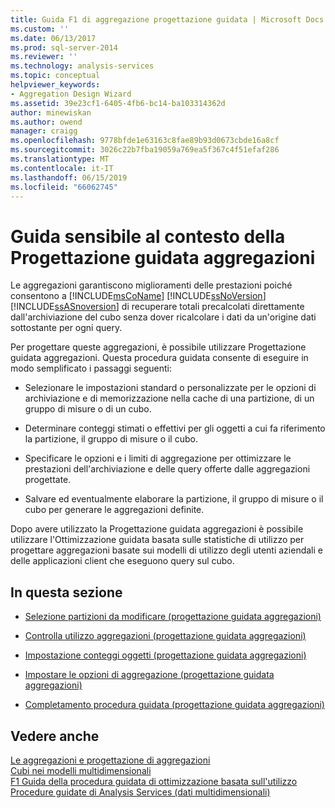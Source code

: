 ```yaml
---
title: Guida F1 di aggregazione progettazione guidata | Microsoft Docs
ms.custom: ''
ms.date: 06/13/2017
ms.prod: sql-server-2014
ms.reviewer: ''
ms.technology: analysis-services
ms.topic: conceptual
helpviewer_keywords:
- Aggregation Design Wizard
ms.assetid: 39e23cf1-6405-4fb6-bc14-ba103314362d
author: minewiskan
ms.author: owend
manager: craigg
ms.openlocfilehash: 9778bfde1e63163c8fae89b93d0673cbde16a8cf
ms.sourcegitcommit: 3026c22b7fba19059a769ea5f367c4f51efaf286
ms.translationtype: MT
ms.contentlocale: it-IT
ms.lasthandoff: 06/15/2019
ms.locfileid: "66062745"
---
```

# <a name="aggregation-design-wizard-f1-help"></a>Guida sensibile al contesto della Progettazione guidata aggregazioni
  Le aggregazioni garantiscono miglioramenti delle prestazioni poiché consentono a [!INCLUDE[msCoName](../includes/msconame-md.md)] [!INCLUDE[ssNoVersion](../includes/ssnoversion-md.md)] [!INCLUDE[ssASnoversion](../includes/ssasnoversion-md.md)] di recuperare totali precalcolati direttamente dall'archiviazione del cubo senza dover ricalcolare i dati da un'origine dati sottostante per ogni query.  
  
 Per progettare queste aggregazioni, è possibile utilizzare Progettazione guidata aggregazioni. Questa procedura guidata consente di eseguire in modo semplificato i passaggi seguenti:  
  
-   Selezionare le impostazioni standard o personalizzate per le opzioni di archiviazione e di memorizzazione nella cache di una partizione, di un gruppo di misure o di un cubo.  
  
-   Determinare conteggi stimati o effettivi per gli oggetti a cui fa riferimento la partizione, il gruppo di misure o il cubo.  
  
-   Specificare le opzioni e i limiti di aggregazione per ottimizzare le prestazioni dell'archiviazione e delle query offerte dalle aggregazioni progettate.  
  
-   Salvare ed eventualmente elaborare la partizione, il gruppo di misure o il cubo per generare le aggregazioni definite.  
  
 Dopo avere utilizzato la Progettazione guidata aggregazioni è possibile utilizzare l'Ottimizzazione guidata basata sulle statistiche di utilizzo per progettare aggregazioni basate sui modelli di utilizzo degli utenti aziendali e delle applicazioni client che eseguono query sul cubo.  
  
## <a name="in-this-section"></a>In questa sezione  
  
-   [Selezione partizioni da modificare &#40;progettazione guidata aggregazioni&#41;](select-partitions-to-modify-aggregation-design-wizard.md)  
  
-   [Controlla utilizzo aggregazioni &#40;progettazione guidata aggregazioni&#41;](review-aggregation-usage-aggregation-design-wizard.md)  
  
-   [Impostazione conteggi oggetti &#40;progettazione guidata aggregazioni&#41;](specify-object-counts-aggregation-design-wizard.md)  
  
-   [Impostare le opzioni di aggregazione &#40;progettazione guidata aggregazioni&#41;](set-aggregation-options-aggregation-design-wizard.md)  
  
-   [Completamento procedura guidata &#40;progettazione guidata aggregazioni&#41;](completing-the-wizard-aggregation-design-wizard.md)  
  
## <a name="see-also"></a>Vedere anche  
 [Le aggregazioni e progettazione di aggregazioni](multidimensional-models-olap-logical-cube-objects/aggregations-and-aggregation-designs.md)   
 [Cubi nei modelli multidimensionali](multidimensional-models/cubes-in-multidimensional-models.md)   
 [F1 Guida della procedura guidata di ottimizzazione basata sull'utilizzo](usage-based-optimization-wizard-f1-help.md)   
 [Procedure guidate di Analysis Services &#40;dati multidimensionali&#41;](analysis-services-wizards-multidimensional-data.md)  
  
  
